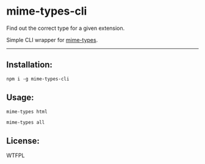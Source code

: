 # mime-types-cli

Find out the correct type for a given extension.

Simple CLI wrapper for [mime-types](https://github.com/jshttp/mime-types).

--------

## Installation:

`npm i -g mime-types-cli`

## Usage:

`mime-types html`

`mime-types all`

## License:

WTFPL
